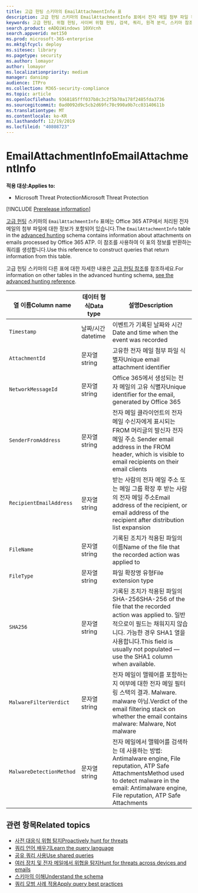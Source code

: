```yaml
---
title: 고급 헌팅 스키마의 EmailAttachmentInfo 표
description: 고급 헌팅 스키마의 EmailAttachmentInfo 표에서 전자 메일 첨부 파일 정보에 대해 알아봅니다.
keywords: 고급 현팅, 위협 헌팅, 사이버 위협 헌팅, 검색, 쿼리, 원격 분석, 스키마 참조, kusto, 표, 열, 데이터 형식, 설명, EmailAttachmentInfo, 네트워크 메시지 id, 보낸 사람, 받는 사람, 첨부 파일 id, 첨부 파일 이름, 맬웨어 판정
search.product: eADQiWindows 10XVcnh
search.appverid: met150
ms.prod: microsoft-365-enterprise
ms.mktglfcycl: deploy
ms.sitesec: library
ms.pagetype: security
ms.author: lomayor
author: lomayor
ms.localizationpriority: medium
manager: dansimp
audience: ITPro
ms.collection: M365-security-compliance
ms.topic: article
ms.openlocfilehash: 9368185fff037b8c3c2f5b70a178f2485fda3736
ms.sourcegitcommit: 0ad0092d9c5cb2d69fc70c990a9b7cc03140611b
ms.translationtype: MT
ms.contentlocale: ko-KR
ms.lasthandoff: 12/19/2019
ms.locfileid: "40808723"
---
```

# <a name="emailattachmentinfo"></a><span data-ttu-id="5b2df-104">EmailAttachmentInfo</span><span class="sxs-lookup"><span data-stu-id="5b2df-104">EmailAttachmentInfo</span></span>

<span data-ttu-id="5b2df-105">**적용 대상:**</span><span class="sxs-lookup"><span data-stu-id="5b2df-105">**Applies to:**</span></span>
- <span data-ttu-id="5b2df-106">Microsoft Threat Protection</span><span class="sxs-lookup"><span data-stu-id="5b2df-106">Microsoft Threat Protection</span></span>

[!INCLUDE [Prerelease information](../includes/prerelease.md)]

<span data-ttu-id="5b2df-107">[고급 헌팅](advanced-hunting-overview.md) 스키마의 `EmailAttachmentInfo` 표에는 Office 365 ATP에서 처리된 전자 메일의 첨부 파일에 대한 정보가 포함되어 있습니다.</span><span class="sxs-lookup"><span data-stu-id="5b2df-107">The `EmailAttachmentInfo` table in the [advanced hunting](advanced-hunting-overview.md) schema contains information about attachments on emails processed by Office 365 ATP.</span></span> <span data-ttu-id="5b2df-108">이 참조를 사용하여 이 표의 정보를 반환하는 쿼리를 생성합니다.</span><span class="sxs-lookup"><span data-stu-id="5b2df-108">Use this reference to construct queries that return information from this table.</span></span>

<span data-ttu-id="5b2df-109">고급 헌팅 스키마의 다른 표에 대한 자세한 내용은 [고급 헌팅 참조](advanced-hunting-schema-tables.md)를 참조하세요.</span><span class="sxs-lookup"><span data-stu-id="5b2df-109">For information on other tables in the advanced hunting schema, [see the advanced hunting reference](advanced-hunting-schema-tables.md).</span></span>

| <span data-ttu-id="5b2df-110">열 이름</span><span class="sxs-lookup"><span data-stu-id="5b2df-110">Column name</span></span> | <span data-ttu-id="5b2df-111">데이터 형식</span><span class="sxs-lookup"><span data-stu-id="5b2df-111">Data type</span></span> | <span data-ttu-id="5b2df-112">설명</span><span class="sxs-lookup"><span data-stu-id="5b2df-112">Description</span></span> |
|-------------|-----------|-------------|
| `Timestamp` | <span data-ttu-id="5b2df-113">날짜/시간</span><span class="sxs-lookup"><span data-stu-id="5b2df-113">datetime</span></span> | <span data-ttu-id="5b2df-114">이벤트가 기록된 날짜와 시간</span><span class="sxs-lookup"><span data-stu-id="5b2df-114">Date and time when the event was recorded</span></span> |
| `AttachmentId` | <span data-ttu-id="5b2df-115">문자열</span><span class="sxs-lookup"><span data-stu-id="5b2df-115">string</span></span> | <span data-ttu-id="5b2df-116">고유한 전자 메일 첨부 파일 식별자</span><span class="sxs-lookup"><span data-stu-id="5b2df-116">Unique email attachment identifier</span></span> |
| `NetworkMessageId` | <span data-ttu-id="5b2df-117">문자열</span><span class="sxs-lookup"><span data-stu-id="5b2df-117">string</span></span> | <span data-ttu-id="5b2df-118">Office 365에서 생성되는 전자 메일의 고유 식별자</span><span class="sxs-lookup"><span data-stu-id="5b2df-118">Unique identifier for the email, generated by Office 365</span></span> |
| `SenderFromAddress` | <span data-ttu-id="5b2df-119">문자열</span><span class="sxs-lookup"><span data-stu-id="5b2df-119">string</span></span> | <span data-ttu-id="5b2df-120">전자 메일 클라이언트의 전자 메일 수신자에게 표시되는 FROM 머리글의 발신자 전자 메일 주소 </span><span class="sxs-lookup"><span data-stu-id="5b2df-120">Sender email address in the FROM header, which is visible to email recipients on their email clients</span></span> |
| `RecipientEmailAddress` | <span data-ttu-id="5b2df-121">문자열</span><span class="sxs-lookup"><span data-stu-id="5b2df-121">string</span></span> | <span data-ttu-id="5b2df-122">받는 사람의 전자 메일 주소 또는 메일 그룹 확장 후 받는 사람의 전자 메일 주소</span><span class="sxs-lookup"><span data-stu-id="5b2df-122">Email address of the recipient, or email address of the recipient after distribution list expansion</span></span> |
| `FileName` | <span data-ttu-id="5b2df-123">문자열</span><span class="sxs-lookup"><span data-stu-id="5b2df-123">string</span></span> | <span data-ttu-id="5b2df-124">기록된 조치가 적용된 파일의 이름</span><span class="sxs-lookup"><span data-stu-id="5b2df-124">Name of the file that the recorded action was applied to</span></span> |
| `FileType` | <span data-ttu-id="5b2df-125">문자열</span><span class="sxs-lookup"><span data-stu-id="5b2df-125">string</span></span> | <span data-ttu-id="5b2df-126">파일 확장명 유형</span><span class="sxs-lookup"><span data-stu-id="5b2df-126">File extension type</span></span> |
| `SHA256` | <span data-ttu-id="5b2df-127">문자열</span><span class="sxs-lookup"><span data-stu-id="5b2df-127">string</span></span> | <span data-ttu-id="5b2df-128">기록된 조치가 적용된 파일의 SHA-256</span><span class="sxs-lookup"><span data-stu-id="5b2df-128">SHA-256 of the file that the recorded action was applied to.</span></span> <span data-ttu-id="5b2df-129">일반적으로이 필드는 채워지지 않습니다. 가능한 경우 SHA1 열을 사용합니다.</span><span class="sxs-lookup"><span data-stu-id="5b2df-129">This field is usually not populated — use the SHA1 column when available.</span></span> |
| `MalwareFilterVerdict` | <span data-ttu-id="5b2df-130">문자열</span><span class="sxs-lookup"><span data-stu-id="5b2df-130">string</span></span> | <span data-ttu-id="5b2df-131">전자 메일이 맬웨어를 포함하는지 여부에 대한 전자 메일 필터링 스택의 결과. Malware. malware 아님.</span><span class="sxs-lookup"><span data-stu-id="5b2df-131">Verdict of the email filtering stack on whether the email contains malware: Malware, Not malware</span></span> |
| `MalwareDetectionMethod` | <span data-ttu-id="5b2df-132">문자열</span><span class="sxs-lookup"><span data-stu-id="5b2df-132">string</span></span> | <span data-ttu-id="5b2df-133">전자 메일에서 맬웨어를 검색하는 데 사용하는 방법: Antimalware engine, File reputation, ATP Safe Attachments</span><span class="sxs-lookup"><span data-stu-id="5b2df-133">Method used to detect malware in the email: Antimalware engine, File reputation, ATP Safe Attachments</span></span> |

## <a name="related-topics"></a><span data-ttu-id="5b2df-134">관련 항목</span><span class="sxs-lookup"><span data-stu-id="5b2df-134">Related topics</span></span>
- [<span data-ttu-id="5b2df-135">사전 대응식 위협 탐지</span><span class="sxs-lookup"><span data-stu-id="5b2df-135">Proactively hunt for threats</span></span>](advanced-hunting-overview.md)
- [<span data-ttu-id="5b2df-136">쿼리 언어 배우기</span><span class="sxs-lookup"><span data-stu-id="5b2df-136">Learn the query language</span></span>](advanced-hunting-query-language.md)
- [<span data-ttu-id="5b2df-137">공유 쿼리 사용</span><span class="sxs-lookup"><span data-stu-id="5b2df-137">Use shared queries</span></span>](advanced-hunting-shared-queries.md)
- [<span data-ttu-id="5b2df-138">여러 장치 및 전자 메일에서 위협을 탐지</span><span class="sxs-lookup"><span data-stu-id="5b2df-138">Hunt for threats across devices and emails</span></span>](advanced-hunting-query-emails-devices.md)
- [<span data-ttu-id="5b2df-139">스키마의 이해</span><span class="sxs-lookup"><span data-stu-id="5b2df-139">Understand the schema</span></span>](advanced-hunting-schema-tables.md)
- [<span data-ttu-id="5b2df-140">쿼리 모범 사례 적용</span><span class="sxs-lookup"><span data-stu-id="5b2df-140">Apply query best practices</span></span>](advanced-hunting-best-practices.md)